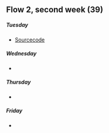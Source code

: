 
## Flow 2, second week (39)


##### Tuesday	
* [Sourcecode](https://github.com/Castau/Week39/tree/master/Tuesday)	

##### Wednesday
* []()

##### Thursday	
* []()

##### Friday	
* []()